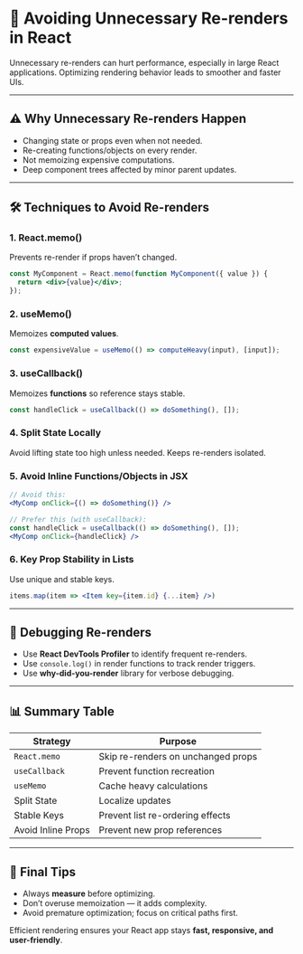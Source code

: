 
# 🔄 Avoiding Unnecessary Re-renders in React

Unnecessary re-renders can hurt performance, especially in large React applications. Optimizing rendering behavior leads to smoother and faster UIs.

---

## ⚠️ Why Unnecessary Re-renders Happen

- Changing state or props even when not needed.
- Re-creating functions/objects on every render.
- Not memoizing expensive computations.
- Deep component trees affected by minor parent updates.

---

## 🛠️ Techniques to Avoid Re-renders

### 1. **React.memo()**

Prevents re-render if props haven’t changed.

```jsx
const MyComponent = React.memo(function MyComponent({ value }) {
  return <div>{value}</div>;
});
```

### 2. **useMemo()**

Memoizes **computed values**.

```jsx
const expensiveValue = useMemo(() => computeHeavy(input), [input]);
```

### 3. **useCallback()**

Memoizes **functions** so reference stays stable.

```jsx
const handleClick = useCallback(() => doSomething(), []);
```

### 4. **Split State Locally**

Avoid lifting state too high unless needed. Keeps re-renders isolated.

### 5. **Avoid Inline Functions/Objects in JSX**

```jsx
// Avoid this:
<MyComp onClick={() => doSomething()} />

// Prefer this (with useCallback):
const handleClick = useCallback(() => doSomething(), []);
<MyComp onClick={handleClick} />
```

### 6. **Key Prop Stability in Lists**

Use unique and stable keys.

```jsx
items.map(item => <Item key={item.id} {...item} />)
```

---

## 🧪 Debugging Re-renders

- Use **React DevTools Profiler** to identify frequent re-renders.
- Use `console.log()` in render functions to track render triggers.
- Use **why-did-you-render** library for verbose debugging.

---

## 📊 Summary Table

| Strategy             | Purpose                                 |
|----------------------|------------------------------------------|
| `React.memo`         | Skip re-renders on unchanged props       |
| `useCallback`        | Prevent function recreation              |
| `useMemo`            | Cache heavy calculations                 |
| Split State          | Localize updates                         |
| Stable Keys          | Prevent list re-ordering effects         |
| Avoid Inline Props   | Prevent new prop references              |

---

## 📌 Final Tips

- Always **measure** before optimizing.
- Don’t overuse memoization — it adds complexity.
- Avoid premature optimization; focus on critical paths first.

Efficient rendering ensures your React app stays **fast, responsive, and user-friendly**.
